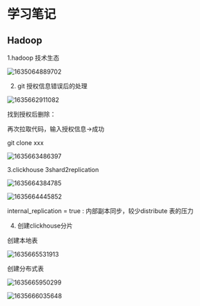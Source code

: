 # 学习笔记

## Hadoop

1.hadoop 技术生态

![1635064889702](C:\Users\Administrator\AppData\Roaming\Typora\typora-user-images\1635064889702.png)



2. git 授权信息错误后的处理

![1635662911082](C:\Users\Administrator\AppData\Roaming\Typora\typora-user-images\1635662911082.png)



找到授权后删除：

再次拉取代码，输入授权信息->成功

git clone xxx

![1635663486397](C:\Users\Administrator\AppData\Roaming\Typora\typora-user-images\1635663486397.png)

3.clickhouse 3shard2replication

![1635664384785](C:\Users\Administrator\AppData\Roaming\Typora\typora-user-images\1635664384785.png)

![1635664445852](C:\Users\Administrator\AppData\Roaming\Typora\typora-user-images\1635664445852.png)

internal_replication = true :  内部副本同步，较少distribute 表的压力

4. 创建clickhouse分片

创建本地表

![1635665531913](C:\Users\Administrator\AppData\Roaming\Typora\typora-user-images\1635665531913.png)

创建分布式表

![1635665950299](C:\Users\Administrator\AppData\Roaming\Typora\typora-user-images\1635665950299.png)

![1635666035648](C:\Users\Administrator\AppData\Roaming\Typora\typora-user-images\1635666035648.png)

